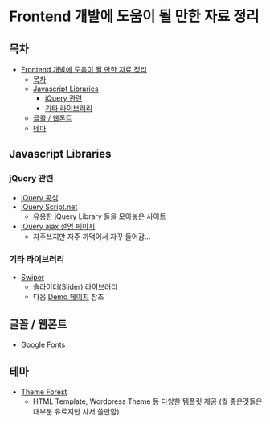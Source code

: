 # Frontend 개발에 도움이 될 만한 자료 정리

## 목차

- [Frontend 개발에 도움이 될 만한 자료 정리](#frontend-%ea%b0%9c%eb%b0%9c%ec%97%90-%eb%8f%84%ec%9b%80%ec%9d%b4-%eb%90%a0-%eb%a7%8c%ed%95%9c-%ec%9e%90%eb%a3%8c-%ec%a0%95%eb%a6%ac)
  - [목차](#%eb%aa%a9%ec%b0%a8)
  - [Javascript Libraries](#javascript-libraries)
    - [jQuery 관련](#jquery-%ea%b4%80%eb%a0%a8)
    - [기타 라이브러리](#%ea%b8%b0%ed%83%80-%eb%9d%bc%ec%9d%b4%eb%b8%8c%eb%9f%ac%eb%a6%ac)
  - [글꼴 / 웹폰트](#%ea%b8%80%ea%bc%b4--%ec%9b%b9%ed%8f%b0%ed%8a%b8)
  - [테마](#%ed%85%8c%eb%a7%88)

## Javascript Libraries

### jQuery 관련

- [jQuery 공식](https://jquery.com/)
- [jQuery Script.net](https://www.jqueryscript.net/)
  - 유용한 jQuery Library 들을 모아놓은 사이트
- [jQuery ajax 설명 페이지](https://api.jquery.com/jquery.ajax/)
  - 자주쓰지만 자주 까먹어서 자꾸 들어감...

### 기타 라이브러리

- [Swiper](https://swiperjs.com/)
  - 슬라이더(Slider) 라이브러리
  - 다음 [Demo 페이지](https://swiperjs.com/demos/) 참조

## 글꼴 / 웹폰트

- [Google Fonts](https://fonts.google.com/)

## 테마

- [Theme Forest](https://themeforest.net/category/site-templates)
  - HTML Template, Wordpress Theme 등 다양한 템플릿 제공 (퀄 좋은것들은 대부분 유료지만 사서 쓸만함)
